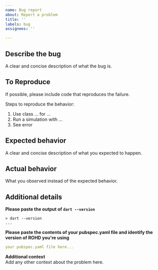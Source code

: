 ```yaml
---
name: Bug report
about: Report a problem
title: ''
labels: bug
assignees: ''

---
```


## Describe the bug
A clear and concise description of what the bug is.

## To Reproduce
If possible, please include code that reproduces the failure.

Steps to reproduce the behavior:
1. Use class ... for ...
2. Run a simulation with ...
3. See error

## Expected behavior
A clear and concise description of what you expected to happen.

## Actual behavior
What you observed instead of the expected behavior.

## Additional details
**Please paste the output of `dart --version`**  
```
> dart --version
...
```

**Please paste the contents of your pubspec.yaml file and identify the version of ROHD you're using**  
```yaml
your pubspec.yaml file here...
```

**Additional context**  
Add any other context about the problem here.
